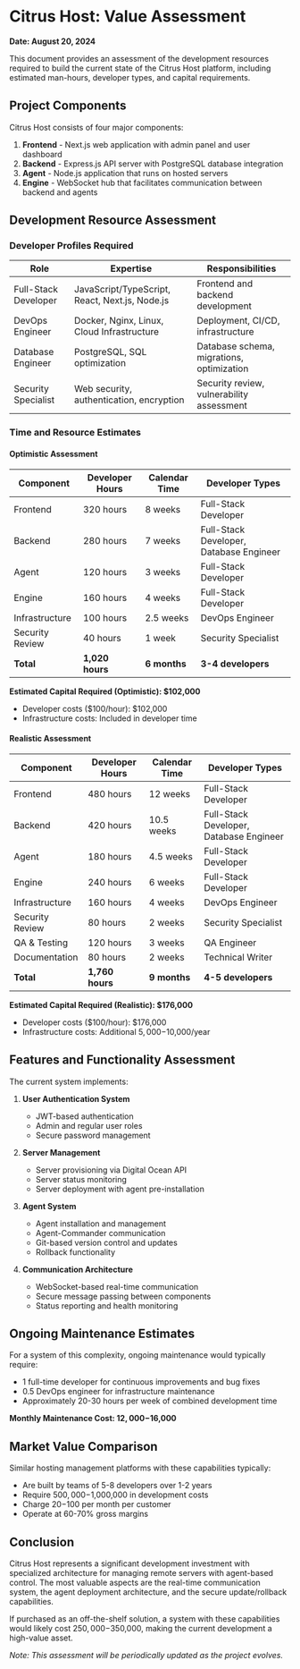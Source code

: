 # Citrus Host: Value Assessment

**Date: August 20, 2024**

This document provides an assessment of the development resources required to build the current state of the Citrus Host platform, including estimated man-hours, developer types, and capital requirements.

## Project Components

Citrus Host consists of four major components:
1. **Frontend** - Next.js web application with admin panel and user dashboard
2. **Backend** - Express.js API server with PostgreSQL database integration
3. **Agent** - Node.js application that runs on hosted servers
4. **Engine** - WebSocket hub that facilitates communication between backend and agents

## Development Resource Assessment

### Developer Profiles Required

| Role | Expertise | Responsibilities |
|------|-----------|------------------|
| Full-Stack Developer | JavaScript/TypeScript, React, Next.js, Node.js | Frontend and backend development |
| DevOps Engineer | Docker, Nginx, Linux, Cloud Infrastructure | Deployment, CI/CD, infrastructure |
| Database Engineer | PostgreSQL, SQL optimization | Database schema, migrations, optimization |
| Security Specialist | Web security, authentication, encryption | Security review, vulnerability assessment |

### Time and Resource Estimates

#### Optimistic Assessment

| Component | Developer Hours | Calendar Time | Developer Types |
|-----------|------------------|---------------|----------------|
| Frontend | 320 hours | 8 weeks | Full-Stack Developer |
| Backend | 280 hours | 7 weeks | Full-Stack Developer, Database Engineer |
| Agent | 120 hours | 3 weeks | Full-Stack Developer |
| Engine | 160 hours | 4 weeks | Full-Stack Developer |
| Infrastructure | 100 hours | 2.5 weeks | DevOps Engineer |
| Security Review | 40 hours | 1 week | Security Specialist |
| **Total** | **1,020 hours** | **6 months** | **3-4 developers** |

**Estimated Capital Required (Optimistic): $102,000**
- Developer costs ($100/hour): $102,000
- Infrastructure costs: Included in developer time

#### Realistic Assessment

| Component | Developer Hours | Calendar Time | Developer Types |
|-----------|------------------|---------------|----------------|
| Frontend | 480 hours | 12 weeks | Full-Stack Developer |
| Backend | 420 hours | 10.5 weeks | Full-Stack Developer, Database Engineer |
| Agent | 180 hours | 4.5 weeks | Full-Stack Developer |
| Engine | 240 hours | 6 weeks | Full-Stack Developer |
| Infrastructure | 160 hours | 4 weeks | DevOps Engineer |
| Security Review | 80 hours | 2 weeks | Security Specialist |
| QA & Testing | 120 hours | 3 weeks | QA Engineer |
| Documentation | 80 hours | 2 weeks | Technical Writer |
| **Total** | **1,760 hours** | **9 months** | **4-5 developers** |

**Estimated Capital Required (Realistic): $176,000**
- Developer costs ($100/hour): $176,000
- Infrastructure costs: Additional $5,000-$10,000/year

## Features and Functionality Assessment

The current system implements:

1. **User Authentication System**
   - JWT-based authentication
   - Admin and regular user roles
   - Secure password management

2. **Server Management**
   - Server provisioning via Digital Ocean API
   - Server status monitoring
   - Server deployment with agent pre-installation

3. **Agent System**
   - Agent installation and management
   - Agent-Commander communication
   - Git-based version control and updates
   - Rollback functionality

4. **Communication Architecture**
   - WebSocket-based real-time communication
   - Secure message passing between components
   - Status reporting and health monitoring

## Ongoing Maintenance Estimates

For a system of this complexity, ongoing maintenance would typically require:

- 1 full-time developer for continuous improvements and bug fixes
- 0.5 DevOps engineer for infrastructure maintenance
- Approximately 20-30 hours per week of combined development time

**Monthly Maintenance Cost: $12,000-$16,000**

## Market Value Comparison

Similar hosting management platforms with these capabilities typically:
- Are built by teams of 5-8 developers over 1-2 years
- Require $500,000-$1,000,000 in development costs
- Charge $20-$100 per month per customer
- Operate at 60-70% gross margins

## Conclusion

Citrus Host represents a significant development investment with specialized architecture for managing remote servers with agent-based control. The most valuable aspects are the real-time communication system, the agent deployment architecture, and the secure update/rollback capabilities.

If purchased as an off-the-shelf solution, a system with these capabilities would likely cost $250,000-$350,000, making the current development a high-value asset.

*Note: This assessment will be periodically updated as the project evolves.* 